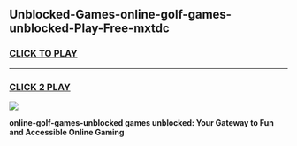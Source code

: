 
## Unblocked-Games-online-golf-games-unblocked-Play-Free-mxtdc
<h3>
<a href="https://premium76.site?title=online-golf-games-unblocked&ref=17A">CLICK TO PLAY</a></h3>
<hr>

<h3>
<a href="https://premium76.site?title=online-golf-games-unblocked&ref=17A">CLICK 2 PLAY</a>
  
</h3>

<a href="https://premium76.site?title=online-golf-games-unblocked&ref=17A"><img src="https://clearcache.store/games.png"></a>


**online-golf-games-unblocked games unblocked: Your Gateway to Fun and Accessible Online Gaming**
